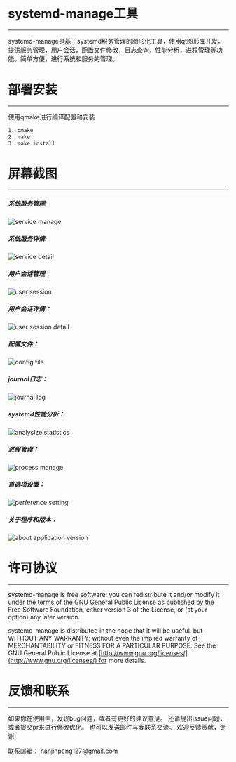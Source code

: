 # systemd-manage工具
---
systemd-manage是基于systemd服务管理的图形化工具，使用qt图形库开发，提供服务管理，用户会话，配置文件修改，日志查询，性能分析，进程管理等功能。简单方便，进行系统和服务的管理。

# 部署安装
---
使用qmake进行编译配置和安装
```bash
1. qmake
2. make
3. make install
```


# 屏幕截图
---
##### 系统服务管理:
![service manage](images/service-manage-view-1.png)

##### 系统服务详情:
![service detail](images/service-detail-view-1.png)

##### 用户会话管理：
![user session](images/user-session-view-1.png)

##### 用户会话详情：
![user session detail](images/user-session-detail-1.png)

##### 配置文件：
![config file](images/config-file-view-1.png)

##### journal日志：
![journal log](images/journal-log-view-1.png)

##### systemd性能分析：
![analysize statistics](images/analysize-statistics-view-1.png)

##### 进程管理：
![process manage](images/process-manage-view-1.png)

##### 首选项设置：
![perference setting](images/setting-view-1.png)

##### 关于程序和版本：
![about application version](images/about-view-1.png)


# 许可协议
---
systemd-manage is free software: you can redistribute it and/or modify it under the terms of the GNU General Public License as published by the Free Software Foundation, either version 3 of the License, or (at your option) any later version.

systemd-manage is distributed in the hope that it will be useful, but WITHOUT ANY WARRANTY; without even the implied warranty of MERCHANTABILITY or FITNESS FOR A PARTICULAR PURPOSE. See the GNU General Public License at [http://www.gnu.org/licenses/](http://www.gnu.org/licenses/) for more details.


# 反馈和联系
---
如果你在使用中，发现bug问题，或者有更好的建议意见。
还请提出issue问题，或者提交pr来进行修改优化。
也可以发送邮件与我联系交流。
欢迎反馈贡献，谢谢!

联系邮箱： hanjinpeng127@gmail.com












